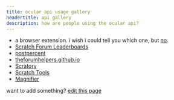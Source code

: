 ```yaml
---
title: ocular api usage gallery
headertitle: api gallery
description: how are people using the ocular api?
---
```


- a browser extension. i wish i could tell you which one, but [no](/topic/284272).
- [Scratch Forum Leaderboards](https://shefwerld.rirurin.com/post/)
- [postpercent](https://postpercent.rirurin.com/)
- [theforumhelpers.github.io](https://theforumhelpers.github.io/)
- [Scratory](https://scratory.vercel.app/)
- [Scratch Tools](https://scratchtools.edu.eu.org/)
- [Magnifier](https://magnifier.potatophant.net/)

want to add something? [edit this page](https://github.com/jeffalo/ocular/blob/main/content/docs/gallery.md)
